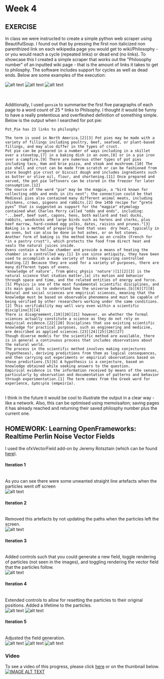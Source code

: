 
# Week 4

## EXERCISE
In class we were instructed to create a simple python web scraper using BeautifulSoup. I found out that by pressing the first non italicized non parenthized link on each wikipedia page you would get to wiki/Philosophy - or you would reach a cycle (repeated links) or dead end (no links). To showcase this I created a simple scraper that works out the "Philosophy number" of an inputted wiki page - that is the amount of links it takes to get to philosphy. The software includes support for cycles as well as dead ends. Below are some examples of the execution:

![alt text](img/p1.png)
![alt text](img/p2.png)
![alt text](img/p3.png)

\
\
Additionally, I used `gensim` to summarise the first five paragraphs of each page to a word count of 25 * links to Philsophy. I thought it would be funny to have a really pretentious and overfleshed definition of something simple. Below is the output when I searched for pot pie:
```
Pot_Pie has 23 links to philosphy!

The term is used in North America.[2][3] Pot pies may be made with a variety of fillings including poultry, beef, seafood, or plant-based fillings, and may also differ in the types of crust.
Pot pie can be prepared in a number of ways including in a skillet over a stovetop,[7] in a baking dish in an oven,[8] or in a pie iron over a campfire.[9] There are numerous other types of pot pies including taco, Ham and brie pizza, and steak and mushroom.[10] The pie shell and crust can be made from scratch or can be fashioned from store bought pie crust or biscuit dough and includes ingredients such as butter or olive oil, flour, and shortening.[11] Once prepared and served, the pot pie leftovers can be stored in the freezer for later consumption.[12]
The source of the word "pie" may be the magpie, a "bird known for collecting odds and ends in its nest"; the connection could be that Medieval pies also contained many different animal meats, including chickens, crows, pigeons and rabbits.[2] One 1450 recipe for “grete pyes” that is suggested as support for the "magpie" etymology contained what Charles Perry called "odds and ends", including: "...beef, beef suet, capons, hens, both mallard and teal ducks, rabbits, woodcocks and large birds such as herons and storks, plus beef marrow, hard-cooked egg yolks, dates, raisins and prunes."[3]
Baking is a method of preparing food that uses  dry heat, typically in an oven, but can also be done in hot ashes, or on hot stones.
Another form of baking is the method known as en croûte (French for "in a pastry crust"), which protects the food from direct heat and seals the natural juices inside.
Ovens contain a hollow chamber and provide a means of heating the chamber in a controlled way.[1] In use since antiquity, they have been used to accomplish a wide variety of tasks requiring controlled heating.[2] Because they are used for a variety of purposes, there are many different types of ovens.
'knowledge of nature', from φύσις phýsis 'nature')[1][2][3] is the natural science that studies matter,[a] its motion and behavior through space and time, and the related entities of energy and force.[5] Physics is one of the most fundamental scientific disciplines, and its main goal is to understand how the universe behaves.[b][6][7][8]
Natural and social sciences are empirical sciences, meaning that the knowledge must be based on observable phenomena and must be capable of being verified by other researchers working under the same conditions.[2] This verifiability may well vary even within a scientific discipline[3][4]
There is disagreement,[19][20][21] however, on whether the formal sciences actually constitute a science as they do not rely on empirical evidence.[22][20] Disciplines that use existing scientific knowledge for practical purposes, such as engineering and medicine, are described as applied sciences.[23][24][25][26][27]
Though diverse models for the scientific method are available, there is in general a continuous process that includes observations about the natural world.
The process in the scientific method involves making conjectures (hypotheses), deriving predictions from them as logical consequences, and then carrying out experiments or empirical observations based on those predictions.[5][6] A hypothesis is a conjecture, based on knowledge obtained while seeking answers to the question.
Empirical evidence is the information received by means of the senses, particularly by observation and documentation of patterns and behavior through experimentation.[1] The term comes from the Greek word for experience, ἐμπειρία (empeiría).
```
\
I think in the future it would be cool to illustrate the output in a clear way - like a network. Also, this can be optimised using memoisaiton; saving pages it has already reached and returning their saved philosphy number plus the current one.


## HOMEWORK: Learning OpenFrameworks: Realtime Perlin Noise Vector Fields

I used the ofxVectorField add-on by Jeremy Rotsztain (which can be found [here](https://github.com/mantissa/ofxVectorField)).

#### Iteration 1
\
As you can see there were some unwanted straight line artefacts when the particles went off screen
\
![alt text](img/1.png)
#### Iteration 2
\
Removed this artefacts by not updating the paths when the particles left the screen.
\
![alt text](img/2.png)
#### Iteration 3
\
Added controls such that you could generate a new field, toggle rendering of particles (not seen in the images), and toggling rendering the vector field that the particles follow.
\
![alt text](img/3.png)
#### Iteration 4
\
Extended controls to allow for resetting the particles to their original positions. Added a lifetime to the particles.
\
![alt text](img/4.png)
![alt text](img/5.png)
#### Iteration 5
\
Adjusted the field generation.
\
![alt text](img/8.png)
![alt text](img/9.png)
![alt text](img/10.png)

### Video
To see a video of this progress, please click [here](https://youtu.be/sq7wbopaGDY) or on the thumbnail below.
[![IMAGE ALT TEXT](http://img.youtube.com/vi/sq7wbopaGDY/0.jpg)](http://www.youtube.com/watch?v=sq7wbopaGDY "Vector Fields")
